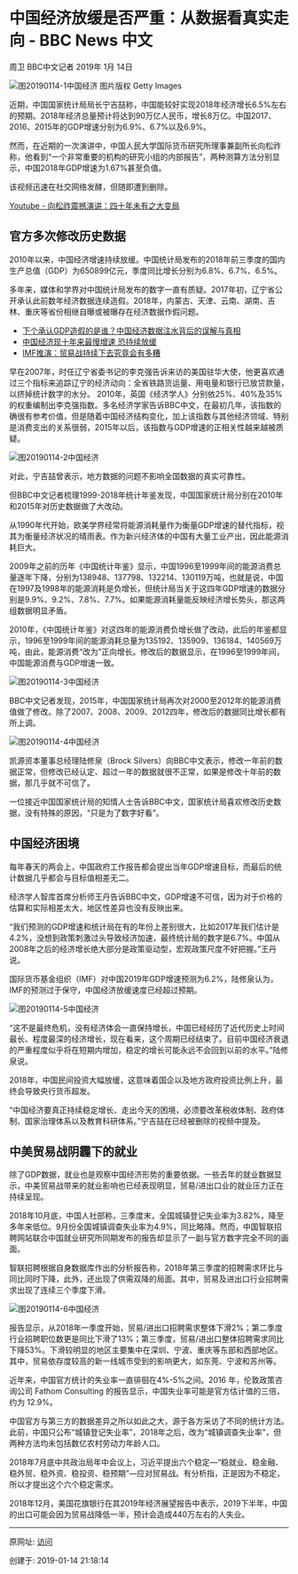 # 中国经济放缓是否严重：从数据看真实走向 - BBC News 中文

周卫 BBC中文记者  2019年 1月 14日

 ![图20190114-1中国经济](图20190114-1中国经济.jpg)
图片版权 Getty Images 

近期，中国国家统计局局长宁吉喆称，中国能较好实现2018年经济增长6.5%左右的预期。2018年经济总量预计将达到90万亿人民币，增长8万亿。中国2017、2016、2015年的GDP增速分别为6.9%、6.7%以及6.9%。

然而，在近期的一次演讲中，中国人民大学国际货币研究所理事兼副所长向松祚称，他看到“一个非常重要的机构的研究小组的内部报告”，两种测算方法分别显示，中国2018年GDP增速为1.67%甚至负值。

该视频迅速在社交网络发酵，但随即遭到删除。

[Youtube - 向松祚震撼演讲：四十年未有之大变局](https://www.youtube.com/watch?v=r6offNjTo4c)

## 官方多次修改历史数据

2010年以来，中国经济增速持续放缓。中国统计局发布的2018年前三季度的国内生产总值（GDP）为650899亿元，季度同比增长分别为6.8%、6.7%、6.5%。

多年来，媒体和学界对中国统计局发布的数字一直有质疑。2017年初，辽宁省公开承认此前数年经济数据连续造假。2018年，内蒙古、天津、云南、湖南、吉林、重庆等省份相继自曝或被曝存在经济数据作假问题。

- [下个承认GDP造假的是谁？中国经济数据注水背后的误解与真相](https://www.bbc.com/zhongwen/simp/business-42744639)
- [中国经济现十年来最慢增速 恐持续放缓](https://www.bbc.com/zhongwen/simp/chinese-news-45915821)
- [IMF推演：贸易战持续下去究竟会有多糟](https://www.bbc.com/zhongwen/simp/business-45795803)

早在2007年，时任辽宁省委书记的李克强告诉来访的美国驻华大使，他更喜欢通过三个指标来追踪辽宁的经济动向：全省铁路货运量、用电量和银行已放贷款量，以挤掉统计数字的水分。 2010年，英国《经济学人》分别依25%、40%及35%的权重编制出李克强指数。多名经济学家告诉BBC中文，在最初几年，该指数的确很有参考价值，但是随着中国经济结构变化，加上该指数与其他经济领域、特别是消费支出的关系很弱，2015年以后，该指数与GDP增速的正相关性越来越被质疑。

 ![图20190114-2中国经济](图20190114-2中国经济.png)

对此，宁吉喆曾表示，地方数据的问题不影响全国数据的真实可靠性。

但BBC中文记者梳理1999-2018年统计年鉴发现，中国国家统计局分别在2010年和2015年对历史数据做了大改动。

从1990年代开始，欧美学界经常将能源消耗量作为衡量GDP增速的替代指标，视其为衡量经济状况的晴雨表。作为新兴经济体的中国有大量工业产出，因此能源消耗巨大。

2009年之前的历年《中国统计年鉴》显示，中国1996至1999年间的能源消费总量逐年下降，分别为138948、137798、132214、130119万吨，也就是说，中国在1997及1998年的能源消耗是负增长，但统计局当关于这四年GDP增速的数据分别是9.9%、9.2%、7.8%、7.7%。如果能源消耗量能反映经济增长势头，那这两组数据明显矛盾。

2010年，《中国统计年鉴》对这四年的能源消费负增长做了改动，此后的年鉴都显示，1996至1999年间的能源消耗总量为135192、135909、136184、140569万吨，由此，能源消费“改为”正向增长。修改后的数据显示，在1996至1999年间，中国能源消费与GDP增速一致。

 ![图20190114-3中国经济](图20190114-3中国经济.png)

BBC中文记者发现，2015年，中国国家统计局再次对2000至2012年的能源消费值做了修改。除了2007、2008、2009、2012四年，修改后的数据同比增长都有所上调。

 ![图20190114-4中国经济](图20190114-4中国经济.png)

凯源资本董事总经理陆修泉（Brock Silvers）向BBC中文表示，修改一年前的数据正常，但修改已经认定、超过一年的数据就很不正常，如果是修改十年前的数据，那几乎就不可信了。

一位接近中国国家统计局的知情人士告诉BBC中文，国家统计局喜欢修改历史数据，没有特殊的原因，“只是为了数字好看”。

## 中国经济困境

每年春天的两会上，中国政府工作报告都会提出当年GDP增速目标，而最后的统计数据几乎都会与目标值相差无二。

经济学人智库首席分析师王丹告诉BBC中文，GDP增速不可信，因为对于价格的估算和实际相差太大，地区性差异也没有反映出来。

“我们预测的GDP增速和统计局在有的年份上差别很大，比如2017年我们估计是4.2%，没想到政策刺激过头导致经济加速，最终统计局的数字是6.7%。中国从2008年之后的经济增长绝大部分是政策驱动型，宏观政策尺度不好把握。”王丹说。

国际货币基金组织（IMF）对中国2019年GDP增速预测为6.2%，陆修泉认为，IMF的预测过于保守，中国经济放缓速度已经超过预期。

 ![图20190114-5中国经济](图20190114-5中国经济.png)

“这不是最终危机，没有经济体会一直保持增长，中国已经经历了近代历史上时间最长、程度最深的经济增长，现在看来，这个周期已经结束了。目前中国经济衰退的严重程度似乎将在短期内增加，稳定的增长可能永远不会回到以前的水平。”陆修泉说。

2018年，中国民间投资大幅放缓，这意味着国企以及地方政府投资比例上升，最终会导致央行货币超发。

“中国经济要真正持续稳定增长、走出今天的困境，必须要改革税收体制、政府体制、国家治理体系以及教育科研体系。”宁吉喆在已经被删除的视频中提及。

## 中美贸易战阴霾下的就业

除了GDP数据，就业也是观察中国经济形势的重要依据。一些去年的就业数据显示，中美贸易战带来的就业影响也已经表现明显，贸易/进出口业的就业压力正在持续呈现。

2018年10月底，中国人社部称，三季度末，全国城镇登记失业率为3.82%，降至多年来低位。9月份全国城镇调查失业率为4.9%，同比略降。然而，中国智联招聘网站联合中国就业研究所同期发布的报告却显示了一副与官方数字完全不同的画面。

智联招聘根据自身数据库作出的分析报告称，2018年第三季度的招聘需求环比与同比同时下降，此外，还出现了供需双降的局面。其中，贸易及进出口行业招聘需求出现了连续三个季度下滑。

  ![图20190114-6中国经济](图20190114-6中国经济.png)

报告显示，从2018年一季度开始，贸易/进出口招聘需求整体下滑2%；第二季度行业招聘职位数更是同比下滑了13%；第三季度，贸易/进出口整体招聘需求同比下降53%。下滑较明显的地区主要集中在深圳、宁波、重庆等东部和西部地区。其中，贸易依存度较高的新一线城市受到的影响更大，如东莞、宁波和苏州等。

近年来，中国官方统计的失业率一直徘徊在4%-5%之间。2016 年，伦敦政策咨询公司 Fathom Consulting 的报告显示，中国失业率可能是官方估计值的三倍，约为 12.9%。

中国官方与第三方的数据差异之所以如此之大，源于各方采访了不同的统计方法。此前，中国只公布“城镇登记失业率”，2018年之后，改为“城镇调查失业率”，但两种方法均未包括数亿农村劳动力年龄人口。

2018年7月底中共政治局年中会议上，习近平提出六个稳定—“稳就业、稳金融、稳外贸、稳外资、稳投资、稳预期”—应对贸易战。有分析指，正是因为不稳定，所以才提出这个六个稳定需求。

2018年12月，美国花旗银行在其2019年经济展望报告中表示，2019下半年，中国的出口可能会因为贸易战降低一半，预计会造成440万左右的人失业。

------

原网址: [访问](https://www.bbc.com/zhongwen/simp/chinese-news-46841421)

创建于: 2019-01-14 21:18:14

